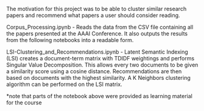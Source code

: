 The motivation for this project was to be able to cluster similar research papers and  recommend what papers a user
should consider reading.

Corpus_Processing.ipynb - Reads the data from the CSV file containing all the papers presented at the AAAI Conference.
It also outputs the results from the following notebooks into a readable form.

LSI-Clustering_and_Recommendations.ipynb - Latent Semantic Indexing (LSI) creates a document-term matrix with TDIDF weightings and
performs Singular Value Decomposition. This allows every two documents to be given a similarity score using a cosine distance.
Recommendations are then based on documents with the highest similarity. A K Neighbors clustering algorithm can be performed
on the LSI matrix.

*note that parts of the notebook above were provided as learning material for the course
